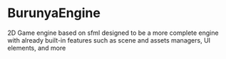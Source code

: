 # BurunyaEngine

2D Game engine based on sfml designed to be a more complete engine with already built-in features such as scene and assets managers, UI elements, and more
